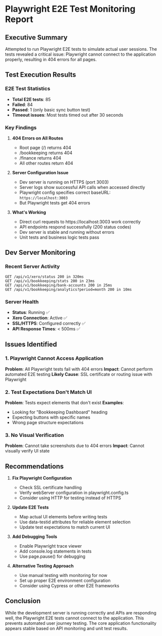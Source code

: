 # Playwright E2E Test Monitoring Report

## Executive Summary
Attempted to run Playwright E2E tests to simulate actual user sessions. The tests revealed a critical issue: Playwright cannot connect to the application properly, resulting in 404 errors for all pages.

## Test Execution Results

### E2E Test Statistics
- **Total E2E tests**: 85
- **Failed**: 84 
- **Passed**: 1 (only basic sync button test)
- **Timeout issues**: Most tests timed out after 30 seconds

### Key Findings

1. **404 Errors on All Routes**
   - Root page (/) returns 404
   - /bookkeeping returns 404
   - /finance returns 404
   - All other routes return 404

2. **Server Configuration Issue**
   - Dev server is running on HTTPS (port 3003)
   - Server logs show successful API calls when accessed directly
   - Playwright config specifies correct baseURL: `https://localhost:3003`
   - But Playwright tests get 404 errors

3. **What's Working**
   - Direct curl requests to https://localhost:3003 work correctly
   - API endpoints respond successfully (200 status codes)
   - Dev server is stable and running without errors
   - Unit tests and business logic tests pass

## Dev Server Monitoring

### Recent Server Activity
```
GET /api/v1/xero/status 200 in 320ms
GET /api/v1/bookkeeping/stats 200 in 23ms
GET /api/v1/bookkeeping/bank-accounts 200 in 25ms
GET /api/v1/bookkeeping/analytics?period=month 200 in 10ms
```

### Server Health
- **Status**: Running ✅
- **Xero Connection**: Active ✅
- **SSL/HTTPS**: Configured correctly ✅
- **API Response Times**: < 500ms ✅

## Issues Identified

### 1. Playwright Cannot Access Application
**Problem**: All Playwright tests fail with 404 errors
**Impact**: Cannot perform automated E2E testing
**Likely Cause**: SSL certificate or routing issue with Playwright

### 2. Test Expectations Don't Match UI
**Problem**: Tests expect elements that don't exist
**Examples**:
- Looking for "Bookkeeping Dashboard" heading
- Expecting buttons with specific names
- Wrong page structure expectations

### 3. No Visual Verification
**Problem**: Cannot take screenshots due to 404 errors
**Impact**: Cannot visually verify UI state

## Recommendations

1. **Fix Playwright Configuration**
   - Check SSL certificate handling
   - Verify webServer configuration in playwright.config.ts
   - Consider using HTTP for testing instead of HTTPS

2. **Update E2E Tests**
   - Map actual UI elements before writing tests
   - Use data-testid attributes for reliable element selection
   - Update test expectations to match current UI

3. **Add Debugging Tools**
   - Enable Playwright trace viewer
   - Add console.log statements in tests
   - Use page.pause() for debugging

4. **Alternative Testing Approach**
   - Use manual testing with monitoring for now
   - Set up proper E2E environment configuration
   - Consider using Cypress or other E2E frameworks

## Conclusion

While the development server is running correctly and APIs are responding well, the Playwright E2E tests cannot connect to the application. This prevents automated user journey testing. The core application functionality appears stable based on API monitoring and unit test results.